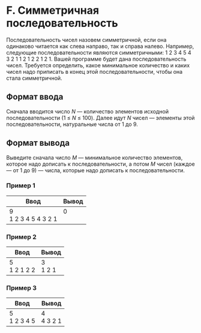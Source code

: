 # F. Симметричная последовательность

Последовательность чисел назовем симметричной, если она одинаково читается как слева направо, так и справа налево. Например, следующие последовательности являются симметричными: 1 2 3 4 5 4 3 2 1 1 2 1 2 2 1 2 1. Вашей программе будет дана последовательность чисел. Требуется определить, какое минимальное количество и каких чисел надо приписать в конец этой последовательности, чтобы она стала симметричной.

## Формат ввода
Сначала вводится число *N* — количество элементов исходной последовательности (1 ≤ *N* ≤ 100). Далее идут *N* чисел — элементы этой последовательности, натуральные числа от 1 до 9.

## Формат вывода
Выведите сначала число *M* — минимальное количество элементов, которое надо дописать к последовательности, а потом *M* чисел (каждое — от 1 до 9) — числа, которые надо дописать к последовательности.

### Пример 1
Ввод | Вывод
---| ---
9 <br> 1 2 3 4 5 4 3 2 1 | 0 <br><br>

### Пример 2
Ввод | Вывод
---| ---
5 <br> 1 2 1 2 2 | 3 <br> 1 2 1

### Пример 3
Ввод | Вывод
---| ---
5 <br> 1 2 3 4 5 | 4 <br> 4 3 2 1

